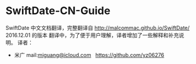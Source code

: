 # SwiftDate-CN-Guide
SwiftDate 中文文档翻译，完整翻译自 http://malcommac.github.io/SwiftDate/ 2016.12.01 的版本
翻译中，为了便于用户理解，译者增加了一些解释和补充说明。
译者：
+ 米广 mail:miguang@icloud.com   https://github.com/yz06276 
